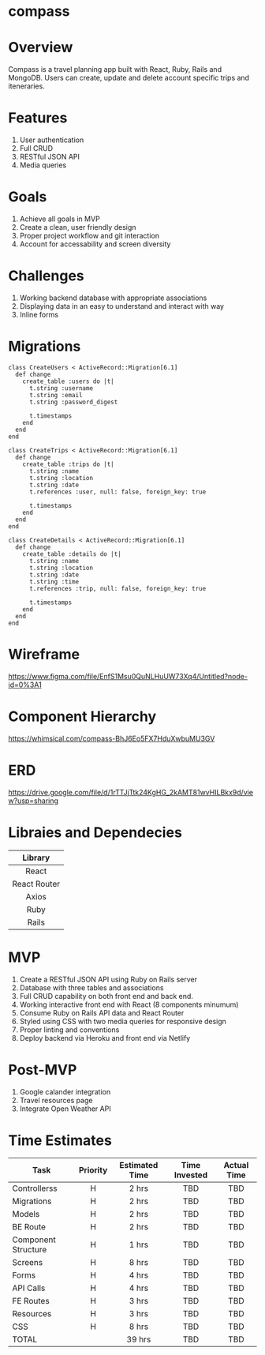# compass

# Overview

Compass is a travel planning app built with React, Ruby, Rails and MongoDB. Users can create, update and delete account specific trips and iteneraries.

# Features

1.  User authentication
2.  Full CRUD
3.  RESTful JSON API
4.  Media queries

# Goals

1.  Achieve all goals in MVP
2.  Create a clean, user friendly design
3.  Proper project workflow and git interaction
4.  Account for accessability and screen diversity

# Challenges

1.  Working backend database with appropriate associations
2.  Displaying data in an easy to understand and interact with way
3.  Inline forms

# Migrations

```
class CreateUsers < ActiveRecord::Migration[6.1]
  def change
    create_table :users do |t|
      t.string :username
      t.string :email
      t.string :password_digest

      t.timestamps
    end
  end
end

class CreateTrips < ActiveRecord::Migration[6.1]
  def change
    create_table :trips do |t|
      t.string :name
      t.string :location
      t.string :date
      t.references :user, null: false, foreign_key: true

      t.timestamps
    end
  end
end

class CreateDetails < ActiveRecord::Migration[6.1]
  def change
    create_table :details do |t|
      t.string :name
      t.string :location
      t.string :date
      t.string :time
      t.references :trip, null: false, foreign_key: true

      t.timestamps
    end
  end
end
```

# Wireframe

https://www.figma.com/file/EnfS1Msu0QuNLHuUW73Xq4/Untitled?node-id=0%3A1

# Component Hierarchy

https://whimsical.com/compass-BhJ6Eo5FX7HduXwbuMU3GV

# ERD

https://drive.google.com/file/d/1rTTJjTtk24KgHG_2kAMT81wvHILBkx9d/view?usp=sharing

# Libraies and Dependecies

|   Library    |
| :----------: |
|    React     |
| React Router |
|    Axios     |
|     Ruby     |
|    Rails     |

# MVP

1. Create a RESTful JSON API using Ruby on Rails server
2. Database with three tables and associations
3. Full CRUD capability on both front end and back end.
4. Working interactive front end with React (8 components minumum)
5. Consume Ruby on Rails API data and React Router
6. Styled using CSS with two media queries for responsive design
7. Proper linting and conventions
8. Deploy backend via Heroku and front end via Netlify

# Post-MVP

1. Google calander integration
2. Travel resources page
3. Integrate Open Weather API

# Time Estimates

| Task                | Priority | Estimated Time | Time Invested | Actual Time |
| ------------------- | :------: | :------------: | :-----------: | :---------: |
| Controllerss        |    H     |     2 hrs      |      TBD      |     TBD     |
| Migrations          |    H     |     2 hrs      |      TBD      |     TBD     |
| Models              |    H     |     2 hrs      |      TBD      |     TBD     |
| BE Route            |    H     |     2 hrs      |      TBD      |     TBD     |
| Component Structure |    H     |     1 hrs      |      TBD      |     TBD     |
| Screens             |    H     |     8 hrs      |      TBD      |     TBD     |
| Forms               |    H     |     4 hrs      |      TBD      |     TBD     |
| API Calls           |    H     |     4 hrs      |      TBD      |     TBD     |
| FE Routes           |    H     |     3 hrs      |      TBD      |     TBD     |
| Resources           |    H     |     3 hrs      |      TBD      |     TBD     |
| CSS                 |    H     |     8 hrs      |      TBD      |     TBD     |
| TOTAL               |          |     39 hrs     |      TBD      |     TBD     |
